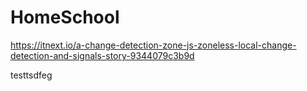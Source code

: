 # HomeSchool

https://itnext.io/a-change-detection-zone-js-zoneless-local-change-detection-and-signals-story-9344079c3b9d


testtsdfeg